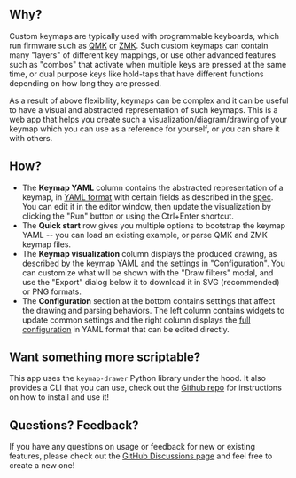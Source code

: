 ## Why?

Custom keymaps are typically used with programmable keyboards, which run firmware such as [QMK](https://qmk.fm) or [ZMK](https://zmk.dev).
Such custom keymaps can contain many "layers" of different key mappings, or use other advanced features such as "combos" that activate when
multiple keys are pressed at the same time, or dual purpose keys like hold-taps that have different functions depending on how long they are pressed.

As a result of above flexibility, keymaps can be complex and it can be useful to have a visual and abstracted representation of such keymaps.
This is a web app that helps you create such a visualization/diagram/drawing of your keymap which you can use as a reference for
yourself, or you can share it with others.

## How?

- The **Keymap YAML** column contains the abstracted representation of a keymap, in [YAML format](https://en.wikipedia.org/wiki/YAML)
  with certain fields as described in the [spec](https://github.com/caksoylar/keymap-drawer/blob/main/KEYMAP_SPEC.md). You can edit it in the editor window, then update the visualization by clicking the
  "Run" button or using the Ctrl+Enter shortcut.
- The **Quick start** row gives you multiple options to bootstrap the keymap YAML -- you can load an existing example, or
  parse QMK and ZMK keymap files.
- The **Keymap visualization** column displays the produced drawing, as described by the keymap YAML and the settings in "Configuration".
  You can customize what will be shown with the "Draw filters" modal, and use the "Export" dialog below it to download it in
  SVG (recommended) or PNG formats.
- The **Configuration** section at the bottom contains settings that affect the drawing and parsing behaviors.
  The left column contains widgets to update common settings and the right column displays the
  [full configuration](https://github.com/caksoylar/keymap-drawer/blob/main/CONFIGURATION.md) in
  YAML format that can be edited directly.

## Want something more scriptable?

This app uses the `keymap-drawer` Python library under the hood.
It also provides a CLI that you can use, check out the [Github repo](https://github.com/caksoylar/keymap-drawer) for instructions on how to install and use it!

## Questions? Feedback?

If you have any questions on usage or feedback for new or existing features, please check out the [GitHub Discussions page](https://github.com/caksoylar/keymap-drawer/discussions) and feel free to create a new one!
